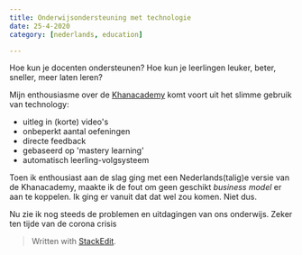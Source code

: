 ```yaml
---
title: Onderwijsondersteuning met technologie
date: 25-4-2020
category: [nederlands, education]

---
```


Hoe kun je docenten ondersteunen? 
Hoe kun je leerlingen leuker, beter, sneller, meer laten leren?

Mijn enthousiasme over de [Khanacademy]() komt voort uit het slimme gebruik van technology:
- uitleg in (korte) video's
- onbeperkt aantal oefeningen
- directe feedback 
- gebaseerd op 'mastery learning'
- automatisch leerling-volgsysteem

Toen ik enthousiast aan de slag ging met een Nederlands(talig)e versie van de Khanacademy, maakte ik de fout om geen geschikt *business model*
er aan te koppelen. Ik ging er vanuit dat dat wel zou komen. Niet dus.

Nu zie ik nog steeds de problemen en uitdagingen van ons onderwijs. Zeker ten tijde van de corona crisis

> Written with [StackEdit](https://stackedit.io/).
<!--stackedit_data:
eyJoaXN0b3J5IjpbLTIwMjc3NTY0MCw3MzA5OTgxMTZdfQ==
-->
